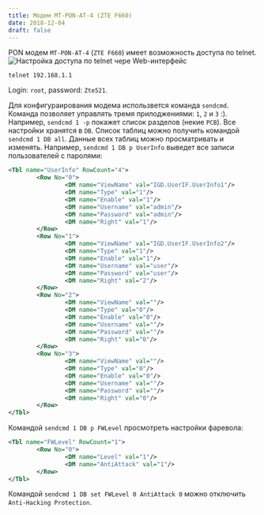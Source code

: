 ```yaml
---
title: Модем MT-PON-AT-4 (ZTE F660)
date: 2018-12-04
draft: false
---
```


PON модем `MT-PON-AT-4` (`ZTE F660`) имеет возможность доступа по telnet.
![Настройка доступа по telnet чере Web-интерфейс](/content/images/2018/12/Screenshot-2018-12-04-22.25.16.png)

``` shell
telnet 192.168.1.1
```

Login: `root`, password: `Zte521`.

Для конфигураирования модема использвется команда `sendcmd`. Команда позволяет управлять тремя прилоджениями: `1`, `2` и `3` :).
Например, `sendcmd 1 -p` покажет список разделов (некие `PCB`). Все настройки хранятся в `DB`. Список таблиц можно получить командой `sendcmd 1 DB all`.
Данные всех таблиц можно просматривать и изменять.
Например, `sendcmd 1 DB p UserInfo` выведет все записи пользователей с паролями:

``` xml
<Tbl name="UserInfo" RowCount="4">
        <Row No="0">
                <DM name="ViewName" val="IGD.UserIF.UserInfo1"/>
                <DM name="Type" val="1"/>
                <DM name="Enable" val="1"/>
                <DM name="Username" val="admin"/>
                <DM name="Password" val="admin"/>
                <DM name="Right" val="1"/>
        </Row>
        <Row No="1">
                <DM name="ViewName" val="IGD.UserIF.UserInfo2"/>
                <DM name="Type" val="1"/>
                <DM name="Enable" val="1"/>
                <DM name="Username" val="user"/>
                <DM name="Password" val="user"/>
                <DM name="Right" val="2"/>
        </Row>
        <Row No="2">
                <DM name="ViewName" val=""/>
                <DM name="Type" val="0"/>
                <DM name="Enable" val="0"/>
                <DM name="Username" val=""/>
                <DM name="Password" val=""/>
                <DM name="Right" val="0"/>
        </Row>
        <Row No="3">
                <DM name="ViewName" val=""/>
                <DM name="Type" val="0"/>
                <DM name="Enable" val="0"/>
                <DM name="Username" val=""/>
                <DM name="Password" val=""/>
                <DM name="Right" val="0"/>
        </Row>
</Tbl>
```

Командой `sendcmd 1 DB p FWLevel` просмотреть настройки фаревола:

``` xml
<Tbl name="FWLevel" RowCount="1">
        <Row No="0">
                <DM name="Level" val="1"/>
                <DM name="AntiAttack" val="1"/>
        </Row>
</Tbl>
```

Командой `sendcmd 1 DB set FWLevel 0 AntiAttack 0` можно отключить `Anti-Hacking Protection`.
